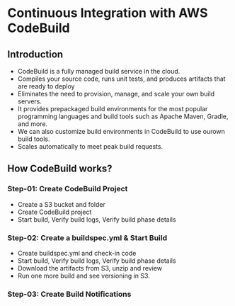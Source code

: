 # Continuous Integration with AWS CodeBuild

## Introduction

- CodeBuild is a fully managed build service in the cloud.
- Compiles your source code, runs unit tests, and produces artifacts that are ready to deploy
- Eliminates the need to provision, manage, and scale your own build servers.
- It provides prepackaged build environments for the most popular programming languages and build tools such as Apache Maven, Gradle, and more.
- We can also customize build environments in CodeBuild to use ourown build tools.
- Scales automatically to meet peak build requests.

## How CodeBuild works?

### Step-01: Create CodeBuild Project

- Create a S3 bucket and folder
- Create CodeBuild project
- Start build, Verify build logs, Verify build phase details

### Step-02: Create a buildspec.yml & Start Build

- Create buildspec.yml and check-in code
- Start build, Verify build logs, Verify build phase details
- Download the artifacts from S3, unzip and review
- Run one more build and see versioning in S3.

### Step-03: Create Build Notifications
